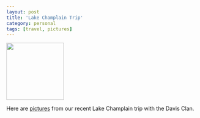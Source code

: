 ```yaml
---
layout: post
title: 'Lake Champlain Trip'
category: personal
tags: [travel, pictures]
---
```


<a href="http://photos.thecave.com/gallery/6203903_Hjvb9//391084401_CxMoY"><img src="http://photos.thecave.com/photos/391078189_x9RZo-Th.jpg" width="150" height="150" border="0" alt="" /></a>

Here are <a href="http://photos.thecave.com/gallery/6203903_Hjvb9//391084401_CxMoY">pictures</a> from our recent Lake Champlain trip with the Davis Clan.
